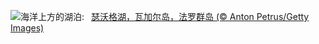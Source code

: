 ![](https://www.bing.com/th?id=OHR.FaroeLake_ZH-CN3977660997_UHD.jpg&w=1000)海洋上方的湖泊:&nbsp;&ensp;[瑟沃格湖，瓦加尔岛，法罗群岛 (© Anton Petrus/Getty Images)](https://www.bing.com/th?id=OHR.FaroeLake_ZH-CN3977660997_UHD.jpg)
<br><br/>

